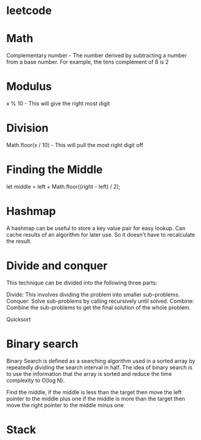 # leetcode

# Math

Complementary number - The number derived by subtracting a number from a base number. For example, the tens complement of 8 is 2

# Modulus

x % 10 - This will give the right most digit

# Division

Math.floor(x / 10) - This will pull the most right digit off

# Finding the Middle

let middle = left + Math.floor((right - left) / 2);

# Hashmap

A hashmap can be useful to store a key value pair for easy lookup. Can cache results of an algorithm for later use. So it doesn't have to recalculate the result.

# Divide and conquer

This technique can be divided into the following three parts:

Divide: This involves dividing the problem into smaller sub-problems.
Conquer: Solve sub-problems by calling recursively until solved.
Combine: Combine the sub-problems to get the final solution of the whole problem.

Quicksort

# Binary search

Binary Search is defined as a searching algorithm used in a sorted array by repeatedly dividing the search interval in half. The idea of binary search is to use the information that the array is sorted and reduce the time complexity to O(log N). 

Find the middle, 
    if the middle is less than the target then move the left pointer to the middle plus one
    if the middle is more than the target then move the right pointer to the middle minus one


# Stack

